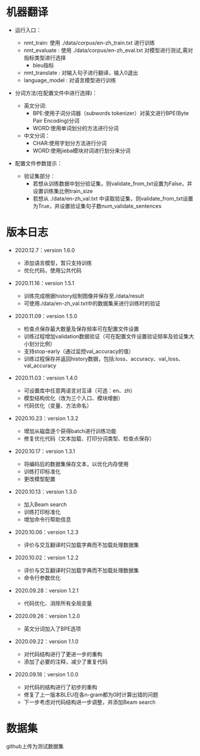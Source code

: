# 机器翻译

- 运行入口： 
    - nmt_train: 使用 ./data/corpus/en-zh_train.txt 进行训练
    - nmt_evaluate : 使用 ./data/corpus/en-zh_eval.txt 对模型进行测试,需对指标类型进行选择
        - bleu指标
    - nmt_translate : 对输入句子进行翻译，输入0退出
    - language_model : 对语言模型进行训练
    
- 分词方法(在配置文件中进行选择)：
    - 英文分词:
        - BPE:使用子词分词器（subwords tokenizer）对英文进行BPE(Byte Pair Encoding)分词
        - WORD:使用单词划分的方法进行分词
    - 中文分词：
        - CHAR:使用字划分方法进行分词
        - WORD:使用jieba模块对词进行划分来分词

- 配置文件参数提示：
    - 验证集部分：
        - 若想从训练数据中划分验证集，则validate_from_txt设置为False，并设置训练集比例train_size
        - 若想从 ./data/en-zh_val.txt 中读取验证集，则validate_from_txt设置为True，并设置验证集句子数num_validate_sentences

# 版本日志
- 2020.12.7：version 1.6.0
    - 添加语言模型，暂只支持训练
    - 优化代码，使用公共代码

- 2020.11.16：version 1.5.1
    - 训练完成根据history绘制图像并保存至./data/result
    - 可使用./data/en-zh_val.txt中的数据集来进行训练时的验证
    
- 2020.11.09：version 1.5.0
    - 检查点保存最大数量及保存频率可在配置文件设置
    - 训练过程增加validation数据验证（可在配置文件设置验证频率及验证集大小划分比例）
    - 支持stop-early（通过监控val_accuracy的值）
    - 训练过程保存并返回history数据，包括:loss、accuracy、val_loss、val_accuracy
    
- 2020.11.03：version 1.4.0
    - 可设置库中任意两语言对互译（可选：en、zh）
    - 模型结构优化（改为三个入口、模块增删）
    - 代码优化（变量、方法命名）
    
- 2020.10.23：version 1.3.2
    - 增加从磁盘逐个获得batch进行训练功能
    - 修复优化代码（文本加载、打印分词类型、检查点保存）
    
- 2020.10.17：version 1.3.1
    - 将编码后的数据集保存文本，以优化内存使用
    - 训练打印标准化
    - 更改模型配置
    
- 2020.10.13：version 1.3.0
    - 加入Beam search
    - 训练打印标准化
    - 增加命令行帮助信息
    
- 2020.10.06：version 1.2.3
    - 评价与交互翻译时只加载字典而不加载处理数据集
    
- 2020.10.02：version 1.2.2
    - 评价与交互翻译时只加载字典而不加载处理数据集
    - 命令行参数优化

- 2020.09.28：version 1.2.1
    - 代码优化、消除所有全局变量
    
- 2020.09.26：version 1.2.0
    - 英文分词加入了BPE选项

- 2020.09.22：version 1.1.0
    - 对代码结构进行了更进一步的重构
    - 添加了必要的注释，减少了重复代码
    
- 2020.09.18：version 1.0.0
    - 对代码的结构进行了初步的重构
    - 修复了上一版本BLEU在各n-gram都为0时计算出错的问题
    - 下一步考虑对代码结构进一步调整，并添加Beam search


# 数据集

github上传为测试数据集